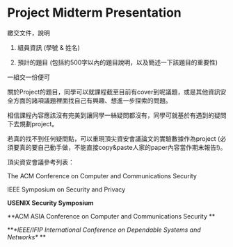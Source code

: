 # Project Midterm Presentation

繳交文件，說明

1. 組員資訊 (學號 & 姓名)

2. 預計的題目 (包括約500字以內的題目說明，以及簡述一下該題目的重要性)



一組交一份便可



 關於Project的題目，同學可以就課程截至目前有cover到呢議題，或是其他資訊安全方面的諸項議題裡面找自己有興趣、想進一步探索的問題。

相信課程內容應該沒有完美到讓同學一絲疑問都沒有，同學可就基於有遇到的疑問下去規劃project。

若真的找不到任何疑問點，可以重現頂尖資安會議論文的實驗數據作為project (必須要真的要自己動手做，不能直接copy&paste人家的paper內容當作期末報告!)。

頂尖資安會議參考列表：

The ACM Conference on Computer and Communications Security

IEEE Symposium on Security and Privacy

**USENIX Security Symposium**

**ACM ASIA Conference on Computer and Communications Security
**

***\*IEEE/IFIP International Conference on Dependable Systems and Networks\**
**